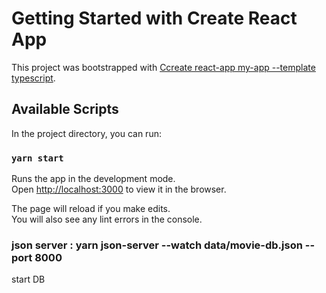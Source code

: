 # Getting Started with Create React App

This project was bootstrapped with [Ccreate react-app my-app --template typescript](https://create-react-app.dev/docs/adding-typescript/).

## Available Scripts

In the project directory, you can run:

### `yarn start`

Runs the app in the development mode.\
Open [http://localhost:3000](http://localhost:3000) to view it in the browser.

The page will reload if you make edits.\
You will also see any lint errors in the console.

### json server : yarn json-server --watch data/movie-db.json --port 8000

start DB
